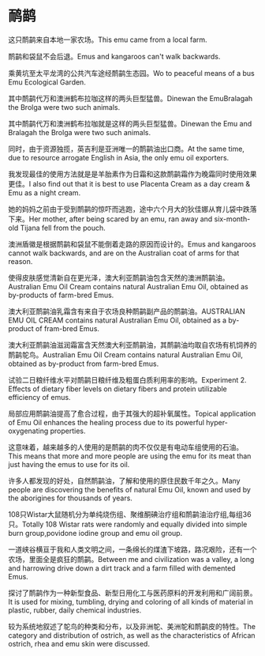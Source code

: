 # 鸸鹋

<p><span class="chinese">这只鸸鹋来自本地一家农场。</span><span class="english">This emu came from a local farm.</span></p>

<p><span class="chinese">鸸鹋和袋鼠不会后退。</span><span class="english">Emus and kangaroos can't walk backwards.</span></p>

<p><span class="chinese">乘黄坑至太平龙湾的公共汽车途经鸸鹋生态园。</span><span class="english">Wo to peaceful means of a bus Emu Ecological Garden.</span></p>

<p><span class="chinese">其中鸸鹋代万和澳洲鹤布拉咖这样的两头巨型猛兽。</span><span class="english">Dinewan the EmuBralagah the Brolga were two such animals.</span></p>

<p><span class="chinese">其中鸸鹋代万和澳洲鹤布拉咖就是这样的两头巨型猛兽。</span><span class="english">Dinewan the Emu and Bralagah the Brolga were two such animals.</span></p>

<p><span class="chinese">同时，由于资源独揽，英吉利是亚洲唯一的鸸鹋油出口商。</span><span class="english">At the same time, due to resource arrogate English in Asia, the only emu oil exporters.</span></p>

<p><span class="chinese">我发现最佳的使用方法就是是羊胎素作为日霜和这款鸸鹋霜作为晚霜同时使用效果更佳。</span><span class="english">I also find out that it is best to use Placenta Cream as a day cream & Emu as a night cream.</span></p>

<p><span class="chinese">她的妈妈之前由于受到鸸鹋的惊吓而逃跑，途中六个月大的狄佳娜从育儿袋中跌落下来。</span><span class="english">Her mother, after being scared by an emu, ran away and six-month-old Tijana fell from the pouch.</span></p>

<p><span class="chinese">澳洲盾徽是根据鸸鹋和袋鼠不能倒着走路的原因而设计的。</span><span class="english">Emus and kangaroos cannot walk backwards, and are on the Australian coat of arms for that reason.</span></p>

<p><span class="chinese">使得皮肤感觉清新自在更光泽，澳大利亚鸸鹋油包含天然的澳洲鸸鹋油。</span><span class="english">Australian Emu Oil Cream contains natural Australian Emu Oil, obtained as by-products of farm-bred Emus.</span></p>

<p><span class="chinese">澳大利亚鸸鹋油乳霜含有来自于农场良种鸸鹋副产品的鸸鹋油。</span><span class="english">AUSTRALIAN EMU OIL CREAM contains natural Australian Emu Oil, obtained as a by-product of fram-bred Emus.</span></p>

<p><span class="chinese">澳大利亚鸸鹋油滋润霜富含天然澳大利亚鸸鹋油，其鸸鹋油均取自农场有机饲养的鸸鹋鸵鸟。</span><span class="english">Australian Emu Oil Cream contains natural Australian Emu Oil, obtained as by-product from farm-bred Emus.</span></p>

<p><span class="chinese">试验二日粮纤维水平对鸸鹋日粮纤维及粗蛋白质利用率的影响。</span><span class="english">Experiment 2. Effects of dietary fiber levels on dietary fibers and protein utilizable efficiency of emus.</span></p>

<p><span class="chinese">局部应用鸸鹋油提高了愈合过程，由于其强大的超补氧属性。</span><span class="english">Topical application of Emu Oil enhances the healing process due to its powerful hyper-oxygenating properties.</span></p>

<p><span class="chinese">这意味着，越来越多的人使用的是鸸鹋的肉不仅仅是有电动车组使用的石油。</span><span class="english">This means that more and more people are using the emu for its meat than just having the emus to use for its oil.</span></p>

<p><span class="chinese">许多人都发现的好处，自然鸸鹋油，了解和使用的原住民数千年之久。</span><span class="english">Many people are discovering the benefits of natural Emu Oil, known and used by the aborigines for thousands of years.</span></p>

<p><span class="chinese">108只Wistar大鼠随机分为单纯烧伤组、聚维酮碘治疗组和鸸鹋油治疗组,每组36只。</span><span class="english">Totally 108 Wistar rats were randomly and equally divided into simple burn group,povidone iodine group and emu oil group.</span></p>

<p><span class="chinese">一道峡谷横亘于我和人类文明之间，一条绵长的煤渣下坡路，路况艰险，还有一个农场，里面全是疯狂的鸸鹋。</span><span class="english">Between me and civilization was a valley, a long and harrowing drive down a dirt track and a farm filled with demented Emus.</span></p>

<p><span class="chinese">探讨了鸸鹋作为一种新型食品、新型日用化工与医药原料的开发利用和广阔前景。</span><span class="english">It is used for mixing, tumbling, drying and coloring of all kinds of material in plastic, rubber, daily chemical industries.</span></p>

<p><span class="chinese">较为系统地叙述了鸵鸟的种类和分布，以及非洲鸵、美洲鸵和鸸鹋皮的特性。</span><span class="english">The category and distribution of ostrich, as well as the characteristics of African ostrich, rhea and emu skin were discussed.</span></p>


